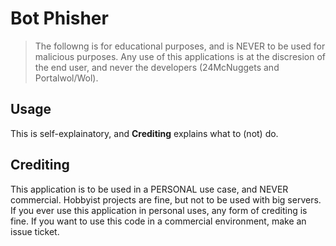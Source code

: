 # Bot Phisher
> The followng is for educational purposes, and is NEVER to be used for malicious purposes. 
> Any use of this applications is at the discresion of the end user, and never the developers (24McNuggets and Portalwol/Wol).

## Usage
This is self-explainatory, and **Crediting** explains what to (not) do.

## Crediting
This application is to be used in a PERSONAL use case, and NEVER commercial. Hobbyist projects are fine, but not to be used with big servers. 
If you ever use this application in personal uses, any form of crediting is fine. If you want to use this code in a commercial environment, make an issue ticket.